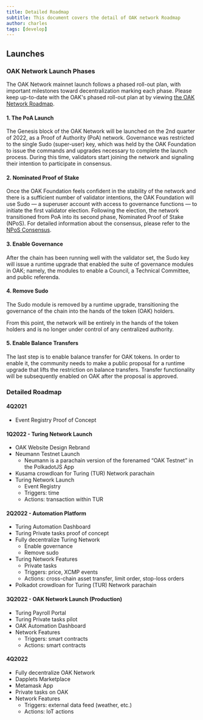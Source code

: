 ```yaml
---
title: Detailed Roadmap
subtitle: This document covers the detail of OAK network Roadmap
author: charles
tags: [develop]
---
```


## Launches

### OAK Network Launch Phases
The OAK Network mainnet launch follows a phased roll-out plan, with important milestones toward decentralization marking each phase. Please keep up-to-date with the OAK's phased roll-out plan at by viewing [the OAK Network Roadmap](https://oak-network.notion.site/oak-network/984d64e9778c4677883a9338e4abc1a6).
#### 1. The PoA Launch
The Genesis block of the OAK Network will be launched on the 2nd quarter of 2022, as a Proof of Authority (PoA) network. Governance was restricted to the single Sudo (super-user) key, which was held by the OAK Foundation to issue the commands and upgrades necessary to complete the launch process. During this time, validators start joining the network and signaling their intention to participate in consensus.
#### 2. Nominated Proof of Stake
Once the OAK Foundation feels confident in the stability of the network and there is a sufficient number of validator intentions, the OAK Foundation will use Sudo — a superuser account with access to governance functions — to initiate the first validator election. Following the election, the network transitioned from PoA into its second phase, Nominated Proof of Stake (NPoS). For detailed information about the consensus, please refer to the [NPoS Consensus](../consensus).
#### 3. Enable Governance
After the chain has been running well with the validator set, the Sudo key will issue a runtime upgrade that enabled the suite of governance modules in OAK; namely, the modules to enable a Council, a Technical Committee, and public referenda.
#### 4. Remove Sudo
The Sudo module is removed by a runtime upgrade, transitioning the governance of the chain into the hands of the token (OAK) holders.

From this point, the network will be entirely in the hands of the token holders and is no longer under control of any centralized authority.
#### 5. Enable Balance Transfers
The last step is to enable balance transfer for OAK tokens. In order to enable it, the community needs to make a public proposal for a runtime upgrade that lifts the restriction on balance transfers. Transfer functionality will be subsequently enabled on OAK after the proposal is approved.


### Detailed Roadmap

#### 4Q2021
- Event Registry Proof of Concept

#### 1Q2022 - Turing Network Launch
- OAK Website Design Rebrand
- Neumann Testnet Launch
  - Neumann is a parachain version of the forenamed “OAK Testnet” in the PolkadotJS App
- Kusama crowdloan for Turing (TUR) Network parachain
- Turing Network Launch
  - Event Registry
  - Triggers: time
  - Actions: transaction within TUR

#### 2Q2022 - Automation Platform
- Turing Automation Dashboard
- Turing Private tasks proof of concept
- Fully decentralize Turing Network
  - Enable governance
  - Remove sudo
- Turing Network Features
  - Private tasks
  - Triggers: price, XCMP events
  - Actions: cross-chain asset transfer, limit order, stop-loss orders
- Polkadot crowdloan for Turing (TUR) Network parachain

#### 3Q2022 - OAK Network Launch (Production)
- Turing Payroll Portal
- Turing Private tasks pilot
- OAK Automation Dashboard
- Network Features
  - Triggers: smart contracts
  - Actions: smart contracts

#### 4Q2022
- Fully decentralize OAK Network
- Dapplets Marketplace
- Metamask App
- Private tasks on OAK
- Network Features
  - Triggers: external data feed (weather, etc.)
  - Actions: IoT actions
